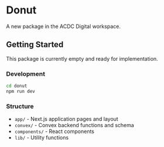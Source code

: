 # Donut

A new package in the ACDC Digital workspace.

## Getting Started

This package is currently empty and ready for implementation.

### Development

```bash
cd donut
npm run dev
```

### Structure

- `app/` - Next.js application pages and layout
- `convex/` - Convex backend functions and schema
- `components/` - React components
- `lib/` - Utility functions